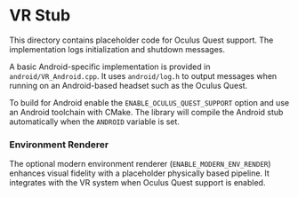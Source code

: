 # VR Stub

This directory contains placeholder code for Oculus Quest support. The implementation logs initialization and shutdown messages.

A basic Android-specific implementation is provided in `android/VR_Android.cpp`. It uses `android/log.h` to output messages when running on an Android-based headset such as the Oculus Quest.

To build for Android enable the `ENABLE_OCULUS_QUEST_SUPPORT` option and use an Android toolchain with CMake. The library will compile the Android stub automatically when the `ANDROID` variable is set.

### Environment Renderer
The optional modern environment renderer (`ENABLE_MODERN_ENV_RENDER`) enhances visual fidelity with a placeholder physically based pipeline. It integrates with the VR system when Oculus Quest support is enabled.
